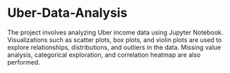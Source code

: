 # Uber-Data-Analysis
 The project involves analyzing Uber income data using Jupyter Notebook. Visualizations such as scatter plots, box plots, and violin plots are used to explore relationships, distributions, and outliers in the data. Missing value analysis, categorical exploration, and correlation heatmap are also performed.
